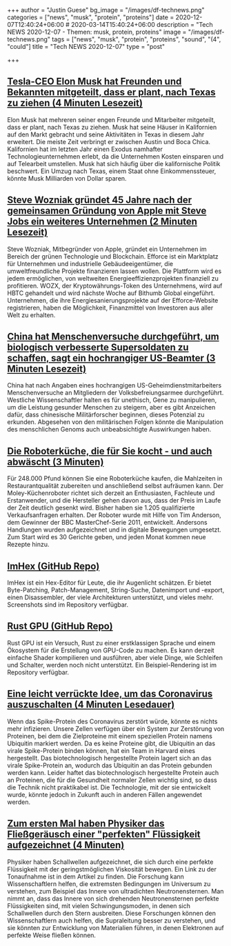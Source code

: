 +++
author = "Justin Guese"
bg_image = "/images/df-technews.png"
categories = ["news", "musk", "protein", "proteins"]
date = 2020-12-07T12:40:24+06:00 # 2020-03-14T15:40:24+06:00
description = "Tech NEWS 2020-12-07 - Themen: musk, protein, proteins"
image = "/images/df-technews.png"
tags = ["news", "musk", "protein", "proteins", "sound", "(4", "could"]
title = "Tech NEWS 2020-12-07"
type = "post"

+++

## [Tesla-CEO Elon Musk hat Freunden und Bekannten mitgeteilt, dass er plant, nach Texas zu ziehen (4 Minuten Lesezeit)](https://www.cnbc.com/2020/12/02/tesla-ceo-elon-musk-plans-to-move-to-texas-friends-and-associates-say.html/1/010001763ce346d6-fbe130d5-8fd9-43e2-8796-27ab1bb79756-000000/CnShHldfYNZpzEQao-z5qQ3BVsO02XcYc9PUG_GbGxQ=170)

 Elon Musk hat mehreren seiner engen Freunde und Mitarbeiter mitgeteilt, dass er plant, nach Texas zu ziehen. Musk hat seine Häuser in Kalifornien auf den Markt gebracht und seine Aktivitäten in Texas in diesem Jahr erweitert. Die meiste Zeit verbringt er zwischen Austin und Boca Chica. Kalifornien hat im letzten Jahr einen Exodus namhafter Technologieunternehmen erlebt, da die Unternehmen Kosten einsparen und auf Telearbeit umstellen. Musk hat sich häufig über die kalifornische Politik beschwert. Ein Umzug nach Texas, einem Staat ohne Einkommenssteuer, könnte Musk Milliarden von Dollar sparen.

## [Steve Wozniak gründet 45 Jahre nach der gemeinsamen Gründung von Apple mit Steve Jobs ein weiteres Unternehmen (2 Minuten Lesezeit)](https://www.cnbc.com/2020/12/04/apple-co-founder-steve-wozniak-is-starting-a-second-company-efforce.html/1/010001763ce346d6-fbe130d5-8fd9-43e2-8796-27ab1bb79756-000000/107cKbLZ62bG-X0Pg9hVsCNiqAape0iy0T20y0QiV-I=170)

 Steve Wozniak, Mitbegründer von Apple, gründet ein Unternehmen im Bereich der grünen Technologie und Blockchain. Efforce ist ein Marktplatz für Unternehmen und industrielle Gebäudeeigentümer, die umweltfreundliche Projekte finanzieren lassen wollen. Die Plattform wird es jedem ermöglichen, von weltweiten Energieeffizienzprojekten finanziell zu profitieren. WOZX, der Kryptowährungs-Token des Unternehmens, wird auf HBTC gehandelt und wird nächste Woche auf Bithumb Global eingeführt. Unternehmen, die ihre Energiesanierungsprojekte auf der Efforce-Website registrieren, haben die Möglichkeit, Finanzmittel von Investoren aus aller Welt zu erhalten.

## [China hat Menschenversuche durchgeführt, um biologisch verbesserte Supersoldaten zu schaffen, sagt ein hochrangiger US-Beamter (3 Minuten Lesezeit)](https://www.nbcnews.com/politics/national-security/china-has-done-human-testing-create-biologically-enhanced-super-soldiers-n1249914/1/010001763ce346d6-fbe130d5-8fd9-43e2-8796-27ab1bb79756-000000/o6mXjD9VFtcg4yizExKTcPj9321Q0QlunUDeEWKxcEM=170)

 China hat nach Angaben eines hochrangigen US-Geheimdienstmitarbeiters Menschenversuche an Mitgliedern der Volksbefreiungsarmee durchgeführt. Westliche Wissenschaftler halten es für unethisch, Gene zu manipulieren, um die Leistung gesunder Menschen zu steigern, aber es gibt Anzeichen dafür, dass chinesische Militärforscher beginnen, dieses Potenzial zu erkunden. Abgesehen von den militärischen Folgen könnte die Manipulation des menschlichen Genoms auch unbeabsichtigte Auswirkungen haben.

## [Die Roboterküche, die für Sie kocht - und auch abwäscht (3 Minuten)](https://www.theguardian.com/technology/2020/dec/06/the-robot-kitchen-that-will-make-you-dinner-and-wash-up-too/1/010001763ce346d6-fbe130d5-8fd9-43e2-8796-27ab1bb79756-000000/FRn0Tio2NldwF8QsjiTXWvYNL53hU1DkltXqZsUFVHc=170)

 Für 248.000 Pfund können Sie eine Roboterküche kaufen, die Mahlzeiten in Restaurantqualität zubereiten und anschließend selbst aufräumen kann. Der Moley-Küchenroboter richtet sich derzeit an Enthusiasten, Fachleute und Erstanwender, und die Hersteller gehen davon aus, dass der Preis im Laufe der Zeit deutlich gesenkt wird. Bisher haben sie 1.205 qualifizierte Verkaufsanfragen erhalten. Der Roboter wurde mit Hilfe von Tim Anderson, dem Gewinner der BBC MasterChef-Serie 2011, entwickelt. Andersons Handlungen wurden aufgezeichnet und in digitale Bewegungen umgesetzt. Zum Start wird es 30 Gerichte geben, und jeden Monat kommen neue Rezepte hinzu.

## [ImHex (GitHub Repo)](https://github.com/WerWolv/ImHex/1/010001763ce346d6-fbe130d5-8fd9-43e2-8796-27ab1bb79756-000000/_c3TmzmETVm_ywlec6UuMulaL5OWsydceYNchfmiTGQ=170)

 ImHex ist ein Hex-Editor für Leute, die ihr Augenlicht schätzen. Er bietet Byte-Patching, Patch-Management, String-Suche, Datenimport und -export, einen Disassembler, der viele Architekturen unterstützt, und vieles mehr. Screenshots sind im Repository verfügbar.

## [Rust GPU (GitHub Repo)](https://github.com/EmbarkStudios/rust-gpu/1/010001763ce346d6-fbe130d5-8fd9-43e2-8796-27ab1bb79756-000000/2Vfi9IdJTC9qRXTup3B9uRro0_kJyZ0Omya8rSrdMEQ=170)

 Rust GPU ist ein Versuch, Rust zu einer erstklassigen Sprache und einem Ökosystem für die Erstellung von GPU-Code zu machen. Es kann derzeit einfache Shader kompilieren und ausführen, aber viele Dinge, wie Schleifen und Schalter, werden noch nicht unterstützt. Ein Beispiel-Rendering ist im Repository verfügbar.

## [Eine leicht verrückte Idee, um das Coronavirus auszuschalten (4 Minuten Lesedauer)](https://arstechnica.com/science/2020/11/a-mildly-insane-idea-for-disabling-the-coronavirus//1/010001763ce346d6-fbe130d5-8fd9-43e2-8796-27ab1bb79756-000000/pPEgIglYUvLISkdY6B1typuz1i8KFbeOrd83QPRCq6Y=170)

 Wenn das Spike-Protein des Coronavirus zerstört würde, könnte es nichts mehr infizieren. Unsere Zellen verfügen über ein System zur Zerstörung von Proteinen, bei dem die Zielproteine mit einem speziellen Protein namens Ubiquitin markiert werden. Da es keine Proteine gibt, die Ubiquitin an das virale Spike-Protein binden können, hat ein Team in Harvard eines hergestellt. Das biotechnologisch hergestellte Protein lagert sich an das virale Spike-Protein an, wodurch das Ubiquitin an das Protein gebunden werden kann. Leider haftet das biotechnologisch hergestellte Protein auch an Proteinen, die für die Gesundheit normaler Zellen wichtig sind, so dass die Technik nicht praktikabel ist. Die Technologie, mit der sie entwickelt wurde, könnte jedoch in Zukunft auch in anderen Fällen angewendet werden.

## [Zum ersten Mal haben Physiker das Fließgeräusch einer "perfekten" Flüssigkeit aufgezeichnet (4 Minuten)](https://www.sciencealert.com/physicists-have-recorded-the-sound-of-a-perfect-fluid-flowing/amp/1/010001763ce346d6-fbe130d5-8fd9-43e2-8796-27ab1bb79756-000000/407l2J2T0XhB9PS075AB42pn015QGpK2a7pLkR7Pn6c=170)

 Physiker haben Schallwellen aufgezeichnet, die sich durch eine perfekte Flüssigkeit mit der geringstmöglichen Viskosität bewegen. Ein Link zu der Tonaufnahme ist in dem Artikel zu finden. Die Forschung kann Wissenschaftlern helfen, die extremsten Bedingungen im Universum zu verstehen, zum Beispiel das Innere von ultradichten Neutronensternen. Man nimmt an, dass das Innere von sich drehenden Neutronensternen perfekte Flüssigkeiten sind, mit vielen Schwingungsmoden, in denen sich Schallwellen durch den Stern ausbreiten. Diese Forschungen können den Wissenschaftlern auch helfen, die Supraleitung besser zu verstehen, und sie könnten zur Entwicklung von Materialien führen, in denen Elektronen auf perfekte Weise fließen können.

